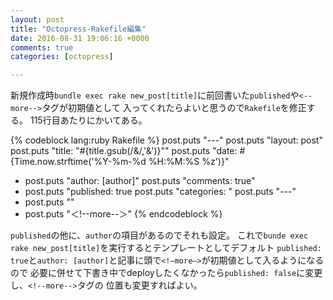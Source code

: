 ```yaml
---
layout: post
title: "Octopress-Rakefile編集"
date: 2016-08-31 19:06:16 +0000
comments: true
categories: [octopress]

---
```


新規作成時`bundle exec rake new_post[title]`に前回書いた`published`や`<--more-->`タグが初期値として
入ってくれたらよいと思うので`Rakefile`を修正する。
115行目あたりにかいてある。

{% codeblock lang:ruby Rakefile %}
post.puts "---"
post.puts "layout: post"
post.puts "title: \"#{title.gsub(/&/,'&amp;')}\""
post.puts "date: #{Time.now.strftime('%Y-%m-%d %H:%M:%S %z')}"
+ post.puts "author: [author]"
post.puts "comments: true"
+ post.puts "published: true
post.puts "categories: "
post.puts "---"
+ post.puts ""
+ post.puts "＜!--more--＞"
{% endcodeblock %}

<!--more-->

`published`の他に、`author`の項目があるのでそれも設定。
これで`bunde exec rake new_post[title]`を実行するとテンプレートとしてデフォルト
`published: true`と`author: [author]`と記事に頭で`<!—more—>`が初期値として入るようになるので
必要に併せて下書き中でdeployしたくなかったら`published: false`に変更し、`<!--more-->`タグの
位置も変更すればよい。